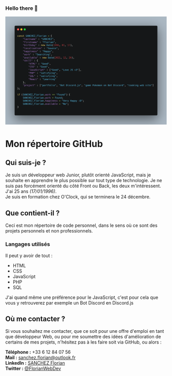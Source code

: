 ### Hello there 👋

<!--
**SANCHEZFlorian/SANCHEZFlorian** is a ✨ _special_ ✨ repository because its `README.md` (this file) appears on your GitHub profile.

Here are some ideas to get you started:

- 🔭 I’m currently working on ...
- 🌱 I’m currently learning ...
- 👯 I’m looking to collaborate on ...
- 🤔 I’m looking for help with ...
- 💬 Ask me about ...
- 📫 How to reach me: ...
- 😄 Pronouns: ...
- ⚡ Fun fact: ...
-->
![Cover](https://github.com/SANCHEZFlorian/SANCHEZFlorian/blob/main/img/carbon.png)
# Mon répertoire GitHub

## Qui suis-je ? 
Je suis un développeur web Junior, plutôt orienté JavaScript, mais je souhaite en apprendre le plus possible sur tout type de technologie. Je ne suis pas forcément orienté du côté Front ou Back, les deux m'intéressent.  
J'ai 25 ans _(17/01/1996)_.  
Je suis en formation chez O'Clock, qui se terminera le 24 décembre.


## Que contient-il ? 
Ceci est mon répertoire de code personnel, dans le sens où ce sont des projets personnels et non professionnels.

### Langages utilisés
Il peut y avoir de tout :
* HTML
* CSS
* JavaScript
* PHP
* SQL
  
J'ai quand même une préférence pour le JavaScript, c'est pour cela que vous y retrouverez par exemple un Bot Discord en Discord.js

## Où me contacter ?
Si vous souhaitez me contacter, que ce soit pour une offre d'emploi en tant que développeur Web, ou pour me soumettre des idées d'amélioration de certains de mes projets, n'hésitez pas à les faire soit via GitHub, ou alors :  

__Téléphone :__ +33 6 12 84 07 56  
__Mail :__ sanchez.florian@outlook.fr  
__LinkedIn :__ [SANCHEZ Florian](https://www.linkedin.com/in/sanchez-florian/)  
__Twitter :__ [@FlorianWebDev](https://twitter.com/FlorianWebDev)  
